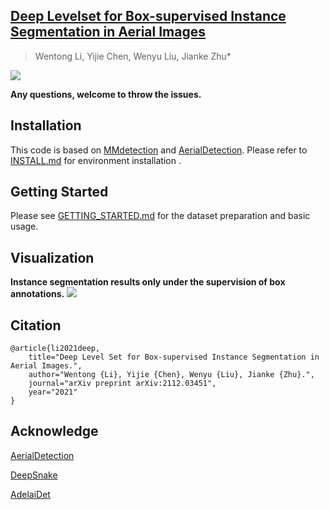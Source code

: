 ## [Deep Levelset for Box-supervised Instance Segmentation in Aerial Images](https://arxiv.org/pdf/2112.03451.pdf)
> Wentong Li, Yijie Chen, Wenyu Liu, Jianke Zhu*

![](https://github.com/LiWentomng/boxlevelset/blob/main/docs/overallnetwork.png)

**Any questions, welcome to throw the issues.**
 

## Installation
This code is based on [MMdetection](https://github.com/open-mmlab/mmdetection) and [AerialDetection](https://github.com/dingjiansw101/AerialDetection). Please refer to [INSTALL.md](https://github.com/LiWentomng/boxlevelset/blob/main/INSTALL.md) for environment installation .


## Getting Started
Please see [GETTING_STARTED.md](https://github.com/LiWentomng/boxlevelset/blob/main/GETTING_STARTED.md) for the dataset preparation and basic usage. 

## Visualization
**Instance segmentation results only under the supervision of box annotations.**
![](https://github.com/LiWentomng/boxlevelset/blob/main/docs/visual_results.png)

## Citation 

```shell
@article{li2021deep,
	title="Deep Level Set for Box-supervised Instance Segmentation in Aerial Images.",
	author="Wentong {Li}, Yijie {Chen}, Wenyu {Liu}, Jianke {Zhu}.",
	journal="arXiv preprint arXiv:2112.03451",
	year="2021"
}

```

## Acknowledge
[AerialDetection](https://github.com/dingjiansw101/AerialDetection)

[DeepSnake](https://github.com/zju3dv/snake)

[AdelaiDet](https://github.com/aim-uofa/AdelaiDet)


